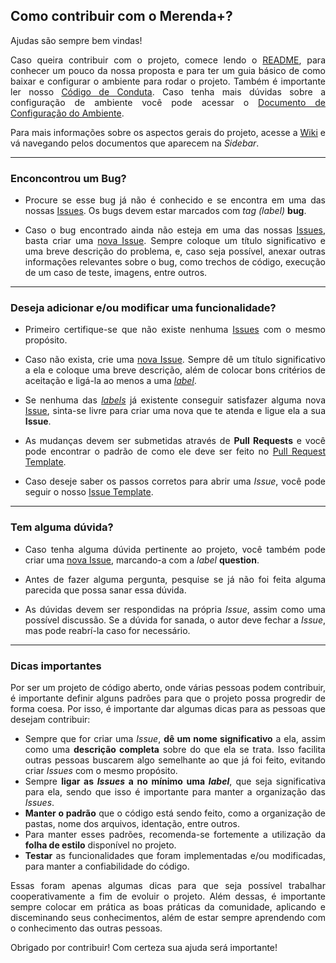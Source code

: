 ## Como contribuir com o Merenda+?
Ajudas são sempre bem vindas!  
<p align = "justify">Caso queira contribuir com o projeto, comece lendo o <a href="https://github.com/fga-gpp-mds/2017.2-MerendaMais#instalação">README</a>, para conhecer um pouco da nossa proposta e para ter um guia básico de como baixar e configurar o ambiente para rodar o projeto. Também é importante ler nosso <a href="https://github.com/fga-gpp-mds/2017.2-MerendaMais/blob/master/CODE_OF_CONDUCT.md">Código de Conduta</a>. Caso tenha mais dúvidas sobre a configuração de ambiente você pode acessar o <a href="https://github.com/fga-gpp-mds/2017.2-MerendaMais/wiki/Configura%C3%A7%C3%A3o-do-Ambiente">Documento de Configuração do Ambiente</a>. </p>  
<p align = "justify">Para mais informações sobre os aspectos gerais do projeto, acesse a <a href="https://github.com/fga-gpp-mds/2017.2-MerendaMais/wiki">Wiki</a> e vá navegando pelos documentos que aparecem na <i>Sidebar</i>.</p>


-------------------------

### Enconcontrou um Bug?
* <p align = "justify">Procure se esse bug já não é conhecido e se encontra em uma das nossas <a href="https://github.com/fga-gpp-mds/2017.2-MerendaMais/issues">Issues</a>. Os bugs devem estar marcados com <i>tag (label)</i> <b>bug</b>.</p>
* <p align = "justify">Caso o bug encontrado ainda não esteja em uma das nossas <a href="https://github.com/fga-gpp-mds/2017.2-MerendaMais/issues">Issues</a>, basta criar uma <a href="https://github.com/fga-gpp-mds/2017.2-MerendaMais/issues/new">nova Issue</a>. Sempre coloque um título significativo e uma breve descrição do problema, e, caso seja possível, anexar outras informações relevantes sobre o bug, como trechos de código, execução de um caso de teste, imagens, entre outros.</p>

------------------------

### Deseja adicionar e/ou modificar uma funcionalidade?
* <p align = "justify">Primeiro certifique-se que não existe nenhuma <a href="https://github.com/fga-gpp-mds/2017.2-MerendaMais/issues">Issues</a> com o mesmo propósito.</p>
* <p align = "justify">Caso não exista, crie uma <a href="https://github.com/fga-gpp-mds/2017.2-MerendaMais/issues/new">nova Issue</a>. Sempre dê um título significativo a ela e coloque uma breve descrição, além de colocar bons critérios de aceitação e ligá-la ao menos a uma <a href="https://github.com/fga-gpp-mds/2017.2-MerendaMais/labels"><i>label</i></a>.</p>
* <p align = "justify">Se nenhuma das <a href="https://github.com/fga-gpp-mds/2017.2-MerendaMais/labels"><i>labels</i></a> já existente conseguir satisfazer alguma nova <a href="https://github.com/fga-gpp-mds/2017.2-MerendaMais/issues">Issue</a>, sinta-se livre para criar uma nova que te atenda e ligue ela a sua <b>Issue</b>.</p>
* <p align = "justify">As mudanças devem ser submetidas através de <b>Pull Requests</b> e você pode encontrar o padrão de como ele deve ser feito no <a href="https://github.com/fga-gpp-mds/2017.2-MerendaMais/blob/master/PULL_REQUEST_TEMPLATE.md">Pull Request Template</a>.</p>
* <p align = "justify">Caso deseje saber os passos corretos para abrir uma <i>Issue</i>, você pode seguir o nosso <a href="https://github.com/fga-gpp-mds/2017.2-MerendaMais/blob/master/issue_template.md">Issue Template</a>.</p>

-----------------------------

### Tem alguma dúvida?
* <p align = "justify">Caso tenha alguma dúvida pertinente ao projeto, você também pode criar uma <a href="https://github.com/fga-gpp-mds/2017.2-MerendaMais/issues/new">nova Issue</a>, marcando-a com a <i>label</i> <b>question</b>.</p>
* <p align = "justify">Antes de fazer alguma pergunta, pesquise se já não foi feita alguma parecida que possa sanar essa dúvida.</p>
* <p align = "justify">As dúvidas devem ser respondidas na própria <i>Issue</i>, assim como uma possível discussão. Se a dúvida for sanada, o autor deve fechar a <i>Issue</i>, mas pode reabrí-la caso for necessário.</p>

----------------

### Dicas importantes
<p align = "justify">Por ser um projeto de código aberto, onde várias pessoas podem contribuir, é importante definir alguns padrões para que o projeto possa progredir de forma coesa. Por isso, é importante dar algumas dicas para as pessoas que desejam contribuir:
<ul>
    <li align = "justify">Sempre que for criar uma <i>Issue</i>, <b>dê um nome significativo</b> a ela, assim como uma <b>descrição completa</b> sobre do que ela se trata. Isso facilita  outras pessoas buscarem algo semelhante ao que já foi feito, evitando criar <i>Issues</i> com o mesmo propósito.</li>
    <li align = "justify">Sempre <b>ligar as <i>Issues</i> a no mínimo uma <i>label</i></b>, que seja significativa para ela, sendo que isso é importante para manter a organização das <i>Issues</i>.</li>
    <li align = "justify"><b>Manter o padrão</b> que o código está sendo feito, como a organização de pastas, nome dos arquivos, identação, entre outros.</li>
    <li align = "justify">Para manter esses padrões, recomenda-se fortemente a utilização da <b>folha de estilo</b> disponível no projeto.</li>
    <li align = "justify"><b>Testar</b> as funcionalidades que foram implementadas e/ou modificadas, para manter a confiabilidade do código.</li>
</ul>
<p align = "justify">Essas foram apenas algumas dicas para que seja possível trabalhar cooperativamente a fim de evoluir o projeto. Além dessas, é importante sempre colocar em prática as boas práticas da comunidade, aplicando e disceminando seus conhecimentos, além de estar sempre aprendendo com o conhecimento das outras pessoas.</p>
<p align = "justify">Obrigado por contribuir! Com certeza sua ajuda será importante!</p>

